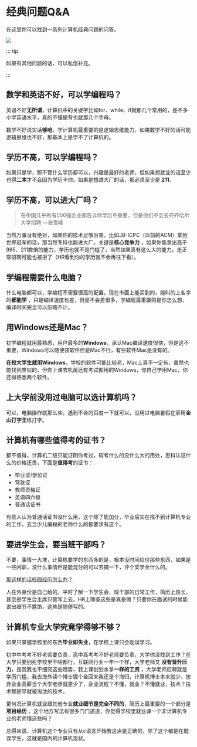 # 经典问题Q&A

在这里你可以找到一系列计算机经典问题的问答。

<img src="http://niu.ochiamalu.xyz/image-20230930170603886.png" style="zoom:80%;margin:0 auto" />

<br/>

::: tip

如果有其他问题的话，可以私信补充。

:::

## 数学和英语不好，可以学编程吗？

英语不好**无所谓**，计算机中的关键字比如for、while、if就那几个常用的，差不多小学英语水平，真的不懂硬背也就那几个字母。

数学不好说实话**够呛**，学计算机最重要的是逻辑思维能力，如果数学不好的话可能逻辑思维也不好，那基本上是学不了计算机的。

## 学历不高，可以学编程吗？

如果只是学，那不管什么学历都可以，兴趣是最好的老师，但如果想就业的话至少也得**二本**才不会因为学历卡你。如果是想进大厂的话，那必须至少是
**211**。

## 学历不高，可以进大厂吗？

> 在中国几乎所有500强企业都告诉你学历不重要，但是他们不会去齐齐哈尔大学招聘 —张雪峰

当然万事没有绝对，如果你的技术足够厉害，比如JB-ICPC（以前的ACM）拿到世界冠军的话，那当然专科也能进大厂。关键是**核心竞争力**
，如果你能拿出高于985、211数倍的能力，学历也就不是门槛了，当然如果真有这么大的能力，走正常招聘可能也被拒了（HR看到你的学历就不会再往下看）。

## 学编程需要什么电脑？

什么电脑都可以，学编程不需要很高的配置，现在市面上能买到的，能叫的上名字的**都能学**
，只是编译速度有差，但是不会差很多，学编程最重要的是你怎么想，编译时间完全可以忽略不计。

## 用Windows还是Mac？

初学编程就用最熟悉，用户最多的**Windows**，承认Mac编译速度很快，但是这不重要，Windows可以随便装软件但是Mac不行，有些软件Mac是没有的。

**在校大学生就用Windows**，学校的软件可能比较老，Mac上真不一定有，虽然也能找到类似的，但你上课去机房还有考试都用的Windows，你自己学用Mac，你还得熟悉两个软件。

## 上大学前没用过电脑可以选计算机吗？

可以，电脑操作就那么些，遇到不会的百度一下就可以，没用过电脑暑假在家用**金山打字王**练打字。

## 计算机有哪些值得考的证书？

都不值得，计算机二级只能证明你考过，软考什么的没什么大的用处，思科认证什么的价格还贵，下面是**值得考**的证书：

- 毕业证/学位证
- 驾驶证
- 教师资格证
- 英语四六级
- 普通话证书

有些人认为普通话证书没什么用，这个除了能加分，毕业后实在找不到计算机专业的工作，去当少儿编程的老师什么的都要求有这个。

## 要进学生会，要当班干部吗？

不要，事情一大堆，计算机要学的东西多的是，根本没时间应付那些东西，如果是一些闲职，没什么事情但是能混分的可以去搞一下，评个奖学金什么的。

<u>那这样的话校园经历怎么办？</u>

人在外身份是自己给的，平时了解一下学生会、班干部的日常工作，简历上班长，甚至是学生会主席只管写上去。HR上哪查这些是真是假？只要你在面试的时候能说出细节不露馅，这些是随便写的。

## 计算机专业大学究竟学得够不够？

如果只掌握学校里的东西**毕业即失业**，在学校上课只会耽误学习。

初中中考考不好老师要负责，高中高考考不好老师要负责，大学你没找到工作？在大学只要别死学校里干啥都行，互联网行业一年一个样，大学老师又
**没有晋升压力**，是我我也不细究这些趋势，我上课划划水拿**一样的工资**
，大学老师应聘就是学历门槛，我去海外读个博士镀个金回来我还是个海归，计算机博士本来就少，放弃企业高薪当个大学老师就更少了，企业流程？不懂，就业？不懂就业，技术？技术那是早就被淘汰的技术。

更何况计算机就业跟其他专业**就业细节是完全不同的**，简历上最重要的一个部分是**项目经历**
，这个地方写法有很多门门道道，你觉得学校里就业课一个非计算机专业的老师懂这些吗？

总得来说，计算机这个专业只有从c语言开始教这点是正确的，除了这个都是在耽误学生，这就是国内的计算机现状。
